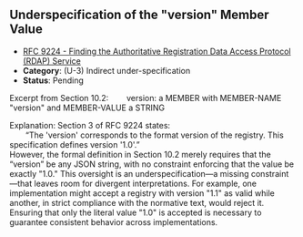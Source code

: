 ## Underspecification of the "version" Member Value

- [RFC 9224 - Finding the Authoritative Registration Data Access Protocol (RDAP) Service](https://www.rfc-editor.org/rfc/rfc9224)
- **Category**: (U-3) Indirect under-specification
- **Status**: Pending

Excerpt from Section 10.2:
  version:  a MEMBER with MEMBER-NAME "version" and MEMBER-VALUE a STRING

Explanation:
Section 3 of RFC 9224 states:  
  “The 'version' corresponds to the format version of the registry. This specification defines version '1.0'.”  
However, the formal definition in Section 10.2 merely requires that the “version” be any JSON string, with no constraint enforcing that the value be exactly "1.0." This oversight is an underspecification—a missing constraint—that leaves room for divergent interpretations. For example, one implementation might accept a registry with version "1.1" as valid while another, in strict compliance with the normative text, would reject it. Ensuring that only the literal value "1.0" is accepted is necessary to guarantee consistent behavior across implementations.
